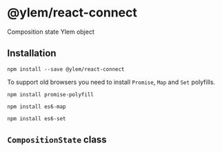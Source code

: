 # @ylem/react-connect

Composition state Ylem object

## Installation
```npm install --save @ylem/react-connect```

To support old browsers you need to install `Promise`, `Map` and `Set` polyfills.

```npm install promise-polyfill```

```npm install es6-map```

```npm install es6-set```

## `CompositionState` class

